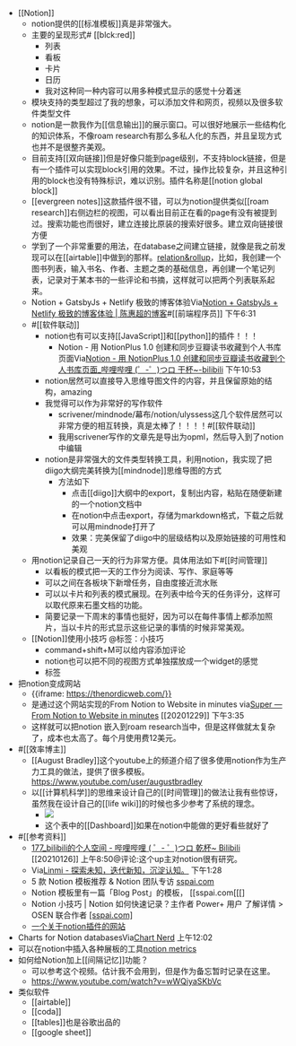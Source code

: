 - [[Notion]]
    - notion提供的[[标准模板]]真是非常强大。
    - 主要的呈现形式# [[blck:red]]
        - 列表
        - 看板
        - 卡片
        - 日历
        - 我对这种同一种内容可以用多种模式显示的感觉十分着迷
    - 模块支持的类型超过了我的想象，可以添加文件和网页，视频以及很多软件类型文件
    - notion是一款我作为[[信息输出]]的展示窗口。可以很好地展示一些结构化的知识体系，不像roam research有那么多私人化的东西，并且呈现方式也并不是很整齐美观。
    - 目前支持[[双向链接]]但是好像只能到page级别，不支持block链接，但是有一个插件可以实现block引用的效果。不过，操作比较复杂，并且这种引用的block也没有特殊标识，难以识别。插件名称是[[notion global block]]
    - [[evergreen notes]]这款插件很不错，可以为notion提供类似[[roam research]]右侧边栏的视图，可以看出目前正在看的page有没有被提到过。搜索功能也而很好，建立连接比原装的搜索好很多。建立双向链接很方便
    - 学到了一个非常重要的用法，在database之间建立链接，就像是我之前发现可以在[[airtable]]中做到的那样。[relation&rollup](https://www.notion.so/Relations-rollups-fd56bfc6a3f0471a9f0cc3110ff19a79)，比如，我创建一个图书列表，输入书名、作者、主题之类的基础信息，再创建一个笔记列表，记录对于某本书的一些评论和书摘，这样就可以把两个列表联系起来。
    - Notion + GatsbyJs + Netlify 极致的博客体验Via[Notion + GatsbyJs + Netlify 极致的博客体验 | 陈惠超的博客](https://chenhuichao.com/c32f80ee1ca84d45aaf63ee170e3c267)#[[前端程序员]] 下午6:31
    - #[[软件联动]]
        - notion也有可以支持[[JavaScript]]和[[python]]的插件！！！
            - Notion - 用 NotionPlus 1.0 创建和同步豆瓣读书收藏到个人书库页面Via[Notion - 用 NotionPlus 1.0 创建和同步豆瓣读书收藏到个人书库页面_哔哩哔哩 (゜-゜)つロ 干杯~-bilibili](https://www.bilibili.com/video/av90931560/?spm_id_from=trigger_reload) 下午10:53
        - notion居然可以直接导入思维导图文件的内容，并且保留原始的结构，amazing
        - 我觉得可以作为非常好的写作软件
            - scrivener/mindnode/幕布/notion/ulyssess这几个软件居然可以非常方便的相互转换，真是太棒了！！！！#[[软件联动]]
            - 我用scrivener写作的文章先是导出为opml，然后导入到了notion中编辑
        - notion是非常强大的文件类型转换工具，利用notion，我实现了把diigo大纲完美转换为[[mindnode]]思维导图的方式
            - 方法如下
                - 点击[[diigo]]大纲中的export，复制出内容，粘贴在随便新建的一个notion文档中
                - 在notion中点击export，存储为markdown格式，下载之后就可以用mindnode打开了
                - 效果：完美保留了diigo中的层级结构以及原始链接的可用性和美观
    - 用notion记录自己一天的行为非常方便。具体用法如下#[[时间管理]]
        - 以看板的模式把一天的工作分为阅读、写作、家庭等等
        - 可以之间在各板块下新增任务，自由度接近流水账
        - 可以以卡片和列表的模式展现。在列表中给今天的任务评分，这样可以取代原来石墨文档的功能。
        - 简要记录一下周末的事情也挺好，因为可以在每件事情上都添加照片，当以卡片的形式显示这些记录的事情的时候非常美观。
    - [[Notion]]使用小技巧 @标签：小技巧
        - command+shift+M可以给内容添加评论
        - notion也可以把不同的视图方式单独摆放成一个widget的感觉
        - 标签
- 把notion变成网站
    - {{iframe: https://thenordicweb.com/}}
    - 是通过这个网站实现的From Notion to Website in minutes
via[Super — From Notion to Website in minutes](https://super.so/)
[[20201229]] 下午3:35
    - 这样就可以把notion 嵌入到roam research当中，但是这样做就太复杂了，成本也太高了。每个月使用费12美元。
- #[[效率博主]]
    - [[August Bradley]]这个youtube上的频道介绍了很多使用notion作为生产力工具的做法，提供了很多模板。https://www.youtube.com/user/augustbradley
    - 以[[计算机科学]]的思维来设计自己的[[时间管理]]的做法让我有些惊讶，虽然我在设计自己的[[life wiki]]的时候也多少参考了系统的理念。
        - ![](https://firebasestorage.googleapis.com/v0/b/firescript-577a2.appspot.com/o/imgs%2Fapp%2Fxinyiheng%2FJG5HaQAK36.png?alt=media&token=2feb9a31-53d0-40e8-a250-d0f7772003b8)
        - 这个表中的[[Dashboard]]如果在notion中能做的更好看些就好了
- #[[参考资料]]
    - [177_bilibili的个人空间 - 哔哩哔哩 ( ゜- ゜)つロ 乾杯~ Bilibili](https://space.bilibili.com/152842171?spm_id_from=333.788.b_765f7570696e666f.2) [[20210126]] 上午8:50@评论:这个up主对notion很有研究。
    - Via[Linmi - 探索未知，迭代新知，沉淀认知。](https://linmi.cc/) 下午1:28
    - 5 款 Notion 模板推荐 & Notion 团队专访 [sspai.com](https://sspai.com/post/57092)
    - Notion 模板里有一篇「Blog Post」的模板， [[sspai.com[[[[]](]]]]https://sspai.com/post/57110)
    - Notion 小技巧 | Notion 如何快速记录？主作者 Power+ 用户 了解详情 > OSEN 联合作者 [[sspai.com]](https://sspai.com/post/57340)
    - [一个关于notion插件的网站](https://radreads.co/notion-integrations/)
- Charts for Notion databasesVia[Chart Nerd](https://chart-nerd.now.sh/) 上午12:02
- 可以在notion中插入各种展板的工具[notion metrics](https://notionmetrics.com/)
- 如何给Notion加上[[间隔记忆]]功能？
    - 可以参考这个视频。估计我不会用到，但是作为备忘暂时记录在这里。
    - https://www.youtube.com/watch?v=wWQiyaSKbVc
- 类似软件
    - [[airtable]]
    - [[coda]]
    - [[tables]]也是谷歌出品的
    - [[google sheet]]
